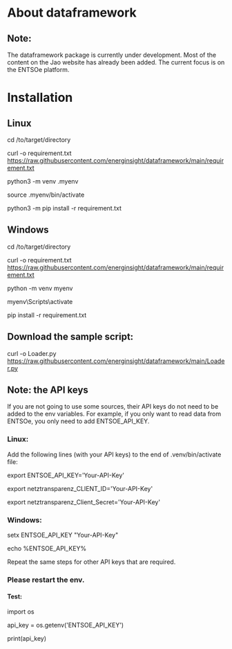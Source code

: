 # About dataframework



## Note:

The dataframework package is currently under development. Most of the content on the Jao website has already been added. The current focus is on the ENTSOe platform.

# Installation


## Linux
cd /to/target/directory

curl -o requirement.txt https://raw.githubusercontent.com/energinsight/dataframework/main/requirement.txt

<!-- git clone https://github.com/energinsight/dataframework.git -->

python3 -m venv .myenv

source .myenv/bin/activate

python3 -m pip install -r requirement.txt



## Windows
cd /to/target/directory

curl -o requirement.txt https://raw.githubusercontent.com/energinsight/dataframework/main/requirement.txt

python -m venv myenv

myenv\Scripts\activate

pip install -r requirement.txt


## Download the sample script:
curl -o Loader.py https://raw.githubusercontent.com/energinsight/dataframework/main/Loader.py

## Note: the API keys

If you are not going to use some sources, their API keys do not need to be added to the env variables. For example, if you only want to read data from ENTSOe, you only need to add ENTSOE_API_KEY. 

### Linux:
Add the following lines (with your API keys) to the end of .venv/bin/activate file:

export ENTSOE_API_KEY='Your-API-Key'

export netztransparenz_CLIENT_ID='Your-API-Key'

export netztransparenz_Client_Secret='Your-API-Key'


### Windows:

setx ENTSOE_API_KEY "Your-API-Key"

echo %ENTSOE_API_KEY%

Repeat the same steps for other API keys that are required.

### Please restart the env.

#### Test:
import os

api_key = os.getenv('ENTSOE_API_KEY')

print(api_key)
